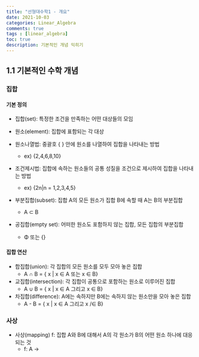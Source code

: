 ```yaml
---
title: "선형대수학1 - 개요"
date: 2021-10-03
categories: Linear_Algebra
comments: true
tags : [linear_algebra]
toc: true
description: 기본적인 개념 익히기
---
```


## 1.1 기본적인 수학 개념
### 집합
#### 기본 정의
* 집합(set): 특정한 조건을 만족하는 어떤 대상들의 모임
* 원소(element): 집합에 표함되는 각 대상
* 원소나열법: 중괄호 { } 안에 원소를 나열하여 집합을 나타내는 방법
    * ex) {2,4,6,8,10}
* 조건제시법: 집합에 속하는 원소들의 공통 성질을 조건으로 제시하여 집합을 나타내는 방법
    * ex) {2n|n = 1,2,3,4,5}

* 부분집합(subset): 집합 A의 모든 원소가 집합 B에 속할 때 A는 B의 부분집합
   * A ⊂ B
* 공집합(empty set): 어떠한 원소도 포함하지 않는 집합, 모든 집합의 부분집합
   * Φ 또는 {}

#### 집합 연산
* 합집합(union): 각 집합의 모든 원소를 모두 모아 놓은 집합
   * A ∩ B = { x | x ∈ A 또는 x ∈ B}
* 교집합(intersection): 각 집합이 공통으로 포함하는 원소로 이루어진 집합
   * A ∪ B = { x | x ∈ A 그리고 x ∈ B}
* 차집합(difference): A에는 속하지만 B에는 속하지 않는 원소만을 모아 놓은 집합
   * A - B = { x | x ∈ A 그리고 x /∈ B}


### 사상
* 사상(mapping) f: 집합 A와 B에 대해서 A의 각 원소가 B의 어떤 원소 하나에 대응되는 것
   * f: A → 
